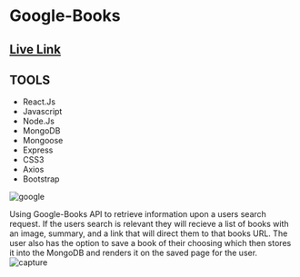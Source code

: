 # Google-Books 
## [Live Link](https://google-books96.herokuapp.com)

## TOOLS
- React.Js
- Javascript
- Node.Js
- MongoDB
- Mongoose
- Express
- CSS3
- Axios
- Bootstrap

![google](https://user-images.githubusercontent.com/40511023/55295608-b5d02500-53d4-11e9-962c-5e709c49b3f7.gif)

Using Google-Books API to retrieve information upon a users search request. 
If the users search is relevant they will recieve a list of books with an image, summary, and a link that will direct them to that
books URL. The user also has the option to save a book of their choosing which then stores it into the MongoDB and renders it on the 
saved page for the user. 
![capture](https://user-images.githubusercontent.com/40511023/51288363-860ea500-19c1-11e9-8375-56128b59016a.PNG)
